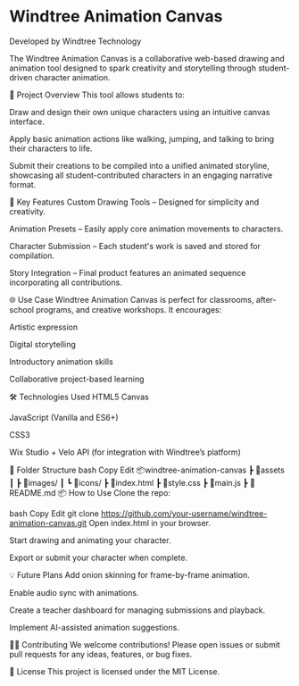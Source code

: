 # Windtree Animation Canvas
Developed by Windtree Technology

The Windtree Animation Canvas is a collaborative web-based drawing and animation tool designed to spark creativity and storytelling through student-driven character animation.

🎨 Project Overview
This tool allows students to:

Draw and design their own unique characters using an intuitive canvas interface.

Apply basic animation actions like walking, jumping, and talking to bring their characters to life.

Submit their creations to be compiled into a unified animated storyline, showcasing all student-contributed characters in an engaging narrative format.

🚀 Key Features
Custom Drawing Tools – Designed for simplicity and creativity.

Animation Presets – Easily apply core animation movements to characters.

Character Submission – Each student's work is saved and stored for compilation.

Story Integration – Final product features an animated sequence incorporating all contributions.

🌐 Use Case
Windtree Animation Canvas is perfect for classrooms, after-school programs, and creative workshops. It encourages:

Artistic expression

Digital storytelling

Introductory animation skills

Collaborative project-based learning

🛠️ Technologies Used
HTML5 Canvas

JavaScript (Vanilla and ES6+)

CSS3

Wix Studio + Velo API (for integration with Windtree’s platform)

📁 Folder Structure
bash
Copy
Edit
📦windtree-animation-canvas
 ┣ 📂assets
 ┃ ┣ 📜images/
 ┃ ┗ 📜icons/
 ┣ 📜index.html
 ┣ 📜style.css
 ┣ 📜main.js
 ┣ 📜README.md
📦 How to Use
Clone the repo:

bash
Copy
Edit
git clone https://github.com/your-username/windtree-animation-canvas.git
Open index.html in your browser.

Start drawing and animating your character.

Export or submit your character when complete.

💡 Future Plans
Add onion skinning for frame-by-frame animation.

Enable audio sync with animations.

Create a teacher dashboard for managing submissions and playback.

Implement AI-assisted animation suggestions.

👩‍💻 Contributing
We welcome contributions! Please open issues or submit pull requests for any ideas, features, or bug fixes.

📜 License
This project is licensed under the MIT License.
